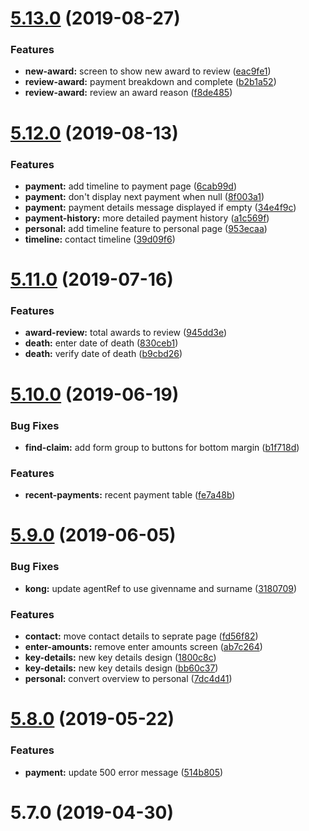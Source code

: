 <a name="5.13.0"></a>
# [5.13.0](https://github.com/dwp/gysp-agent-ui/compare/v5.12.0...v5.13.0) (2019-08-27)


### Features

* **new-award:** screen to show new award to review ([eac9fe1](https://github.com/dwp/gysp-agent-ui/commit/eac9fe1))
* **review-award:** payment breakdown and complete ([b2b1a52](https://github.com/dwp/gysp-agent-ui/commit/b2b1a52))
* **review-award:** review an award reason ([f8de485](https://github.com/dwp/gysp-agent-ui/commit/f8de485))



<a name="5.12.0"></a>
# [5.12.0](https://github.com/dwp/gysp-agent-ui/compare/v5.11.0...v5.12.0) (2019-08-13)


### Features

* **payment:** add timeline to payment page ([6cab99d](https://github.com/dwp/gysp-agent-ui/commit/6cab99d))
* **payment:** don't display next payment when null ([8f003a1](https://github.com/dwp/gysp-agent-ui/commit/8f003a1))
* **payment:** payment details message displayed if empty ([34e4f9c](https://github.com/dwp/gysp-agent-ui/commit/34e4f9c))
* **payment-history:** more detailed payment history ([a1c569f](https://github.com/dwp/gysp-agent-ui/commit/a1c569f))
* **personal:** add timeline feature to personal page ([953ecaa](https://github.com/dwp/gysp-agent-ui/commit/953ecaa))
* **timeline:** contact timeline ([39d09f6](https://github.com/dwp/gysp-agent-ui/commit/39d09f6))



<a name="5.11.0"></a>
# [5.11.0](https://github.com/dwp/gysp-agent-ui/compare/v5.10.0...v5.11.0) (2019-07-16)


### Features

* **award-review:** total awards to review ([945dd3e](https://github.com/dwp/gysp-agent-ui/commit/945dd3e))
* **death:** enter date of death ([830ceb1](https://github.com/dwp/gysp-agent-ui/commit/830ceb1))
* **death:** verify date of death ([b9cbd26](https://github.com/dwp/gysp-agent-ui/commit/b9cbd26))



<a name="5.10.0"></a>
# [5.10.0](https://github.com/dwp/gysp-agent-ui/compare/v5.9.0...v5.10.0) (2019-06-19)


### Bug Fixes

* **find-claim:** add form group to buttons for bottom margin ([b1f718d](https://github.com/dwp/gysp-agent-ui/commit/b1f718d))


### Features

* **recent-payments:** recent payment table ([fe7a48b](https://github.com/dwp/gysp-agent-ui/commit/fe7a48b))



<a name="5.9.0"></a>
# [5.9.0](https://github.com/dwp/gysp-agent-ui/compare/v5.8.0...v5.9.0) (2019-06-05)


### Bug Fixes

* **kong:** update agentRef to use givenname and surname ([3180709](https://github.com/dwp/gysp-agent-ui/commit/3180709))


### Features

* **contact:** move contact details to seprate page ([fd56f82](https://github.com/dwp/gysp-agent-ui/commit/fd56f82))
* **enter-amounts:** remove enter amounts screen ([ab7c264](https://github.com/dwp/gysp-agent-ui/commit/ab7c264))
* **key-details:** new key details design ([1800c8c](https://github.com/dwp/gysp-agent-ui/commit/1800c8c))
* **key-details:** new key details design ([bb60c37](https://github.com/dwp/gysp-agent-ui/commit/bb60c37))
* **personal:** convert overview to personal ([7dc4d41](https://github.com/dwp/gysp-agent-ui/commit/7dc4d41))



<a name="5.8.0"></a>
# [5.8.0](https://github.com/dwp/gysp-agent-ui/compare/v5.7.0...v5.8.0) (2019-05-22)


### Features

* **payment:** update 500 error message ([514b805](https://github.com/dwp/gysp-agent-ui/commit/514b805))



<a name="5.7.0"></a>
# 5.7.0 (2019-04-30)



